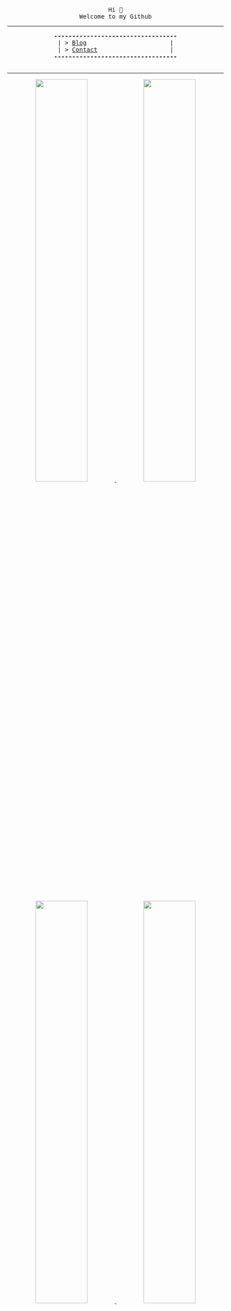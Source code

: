 <!-- had to do this weird formatting because nice formatting leaver uneeded spacing -->
<pre><div align="center">
Hi 👋
Welcome to my Github
<hr /><b>----------------------------------</b>
| > <a href="https://antony.cloud">Blog</a>                       |
| > <a href="https://antony.contact">Contact</a>                    |
<b>----------------------------------</b>
</div>
</pre>

<hr />

<div align="center">
  <a href="https://antony.cloud">
    <img src="https://cards.antony.cloud/cloud?useless=param" style="width: 49%; height: auto;" />
  </a>
  <a href="https://antony.contact">
    <img src="https://cards.antony.cloud/contact?useless=param" style="width: 49%; height: auto;" />
  </a>
  <a href="https://github.com/antony1060">
    <img src="https://cards.antony.cloud/github?useless=param" style="width: 49%; height: auto;" />
  </a>
  <a href="https://antony.domains">
    <img src="https://cards.antony.cloud/domains?useless=param" style="width: 49%; height: auto;" />
  </a>
</div>

<div align="center">
  <sub>I use Arch btw. hehe</sub>
</div>
